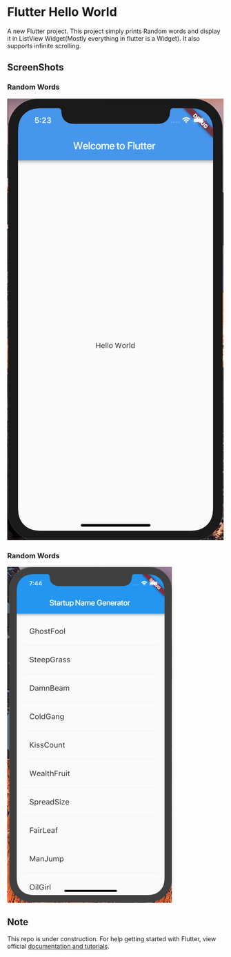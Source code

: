 # Flutter Hello World

A new Flutter project. This project simply prints Random words and display it in ListView Widget(Mostly everything in flutter is a Widget). It also supports infinite scrolling.

## ScreenShots

### Random Words
![atp txt](https://github.com/shahshail/flutter_hello_world/blob/master/screenshot_1.png)

### Random Words
![atp txt](https://github.com/shahshail/flutter_hello_world/blob/master/Screenshot2.png)

## Note
This repo is under construction.
For help getting started with Flutter, view official
[documentation and tutorials](https://flutter.io/).
